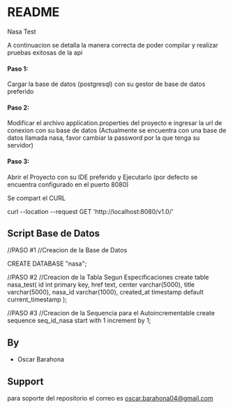 # README
Nasa Test

A continuacion se detalla la manera correcta de poder compilar y realizar pruebas exitosas de la api

#### Paso 1:
Cargar la base de datos (postgresql) con su gestor de base de datos preferido
#### Paso 2:
Modificar el archivo application.properties del proyecto e ingresar la url de conexion con su base de datos (Actualmente se encuentra con una base de datos llamada nasa, favor cambiar la password por la que tenga su servidor)
#### Paso 3:
Abrir el Proyecto con su IDE preferido y Ejecutarlo (por defecto se encuentra configurado en el puerto 8080)

Se compart el CURL

curl --location --request GET 'http://localhost:8080/v1.0/'






## Script Base de Datos



//PASO #1
//Creacion de la Base de Datos

CREATE DATABASE "nasa";

//PASO #2
//Creacion de la Tabla Segun Especificaciones
create table nasa_test(
id int primary key,
href text,
center varchar(5000),
title varchar(5000),
nasa_id varchar(1000),
created_at timestamp default current_timestamp
);

//PASO #3
//Creacion de la Sequencia para el Autoincrementable
create sequence seq_id_nasa
start with 1
increment by 1;

## By
- Oscar Barahona


## Support

para soporte del repositorio el correo es oscar.barahona04@gmail.com

